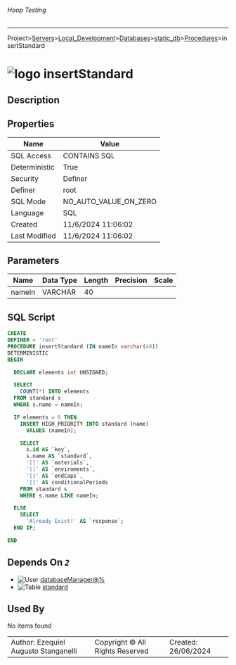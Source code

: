 ###### Hoop Testing
___
Project>[Servers](../../../../Servers.md)>[Local_Development](../../../Local_Development.md)>[Databases](../../Databases.md)>[static_db](../static_db.md)>[Procedures](Procedures.md)>insertStandard


# ![logo](../../../../../Images/procedure64.svg) insertStandard

## <a name="#Description"></a>Description
> 
## <a name="#Properties"></a>Properties
|Name|Value|
|---|---|
|SQL Access|CONTAINS SQL|
|Deterministic|True|
|Security|Definer|
|Definer|root|
|SQL Mode|NO_AUTO_VALUE_ON_ZERO|
|Language|SQL|
|Created|11/6/2024 11:06:02|
|Last Modified|11/6/2024 11:06:02|


## <a name="#Parameters"></a>Parameters
|Name|Data Type|Length|Precision|Scale|
|---|---|---|---|---|
|nameIn|VARCHAR|40|||

## <a name="#SqlScript"></a>SQL Script
```SQL
CREATE
DEFINER = 'root'
PROCEDURE insertStandard (IN nameIn varchar(40))
DETERMINISTIC
BEGIN

  DECLARE elements int UNSIGNED;

  SELECT
    COUNT(*) INTO elements
  FROM standard s
  WHERE s.name = nameIn;

  IF elements = 0 THEN
    INSERT HIGH_PRIORITY INTO standard (name)
      VALUES (nameIn);

    SELECT
      s.id AS `key`,
      s.name AS `standard`,
      '[]' AS `materials`,
      '[]' AS `enviroments`,
      '[]' AS `endCaps`,
      '[]' AS conditionalPeriods
    FROM standard s
    WHERE s.name LIKE nameIn;

  ELSE
    SELECT
      'Already Exist!' AS `response`;
  END IF;

END
```

## <a name="#DependsOn"></a>Depends On _`2`_
- ![User](../../../../../Images/user.svg) [databaseManager@%](../../../Users/databaseManager@%.md)
- ![Table](../../../../../Images/table.svg) [standard](../Tables/standard.md)


## <a name="#UsedBy"></a>Used By
No items found

||||
|---|---|---|
|Author: Ezequiel Augusto Stanganelli|Copyright © All Rights Reserved|Created: 26/06/2024|